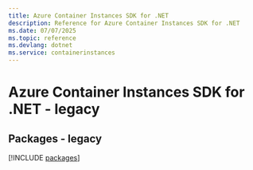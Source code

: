 ```yaml
---
title: Azure Container Instances SDK for .NET
description: Reference for Azure Container Instances SDK for .NET
ms.date: 07/07/2025
ms.topic: reference
ms.devlang: dotnet
ms.service: containerinstances
---
```

# Azure Container Instances SDK for .NET - legacy
## Packages - legacy
[!INCLUDE [packages](container-instances-index.md)]